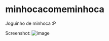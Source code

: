 # minhocacomeminhoca
Joguinho de minhoca :P


Screenshot:
![image](https://github.com/beatriz-g-amaral/minhocacomeminhoca/assets/104391703/a108f38d-1253-4ae7-ad1b-00f4e621278a)

